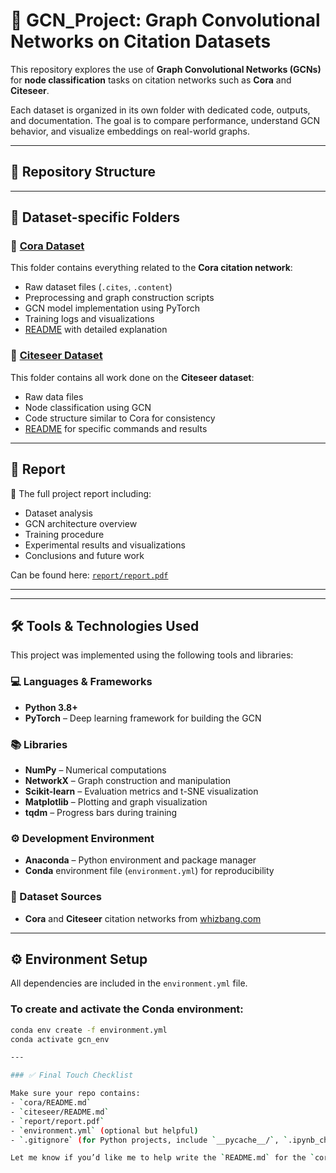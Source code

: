 # 📘 GCN_Project: Graph Convolutional Networks on Citation Datasets

This repository explores the use of **Graph Convolutional Networks (GCNs)** for **node classification** tasks on citation networks such as **Cora** and **Citeseer**.

Each dataset is organized in its own folder with dedicated code, outputs, and documentation. The goal is to compare performance, understand GCN behavior, and visualize embeddings on real-world graphs.

---

## 📂 Repository Structure


---

## 📁 Dataset-specific Folders

### 🔷 [Cora Dataset](./Cora%20Dataset)

This folder contains everything related to the **Cora citation network**:
- Raw dataset files (`.cites`, `.content`)
- Preprocessing and graph construction scripts
- GCN model implementation using PyTorch
- Training logs and visualizations
- [README](./Cora%20Dataset/README.md) with detailed explanation

### 🔶 [Citeseer Dataset](./Citeseer%20Dataset)

This folder contains all work done on the **Citeseer dataset**:
- Raw data files
- Node classification using GCN
- Code structure similar to Cora for consistency
- [README](./Citeseer%20Dataset/README.md) for specific commands and results

---

## 📑 Report

📄 The full project report including:
- Dataset analysis  
- GCN architecture overview  
- Training procedure  
- Experimental results and visualizations  
- Conclusions and future work  

Can be found here: [`report/report.pdf`](./Report.pdf)

---
---

## 🛠️ Tools & Technologies Used

This project was implemented using the following tools and libraries:

### 💻 Languages & Frameworks
- **Python 3.8+**
- **PyTorch** – Deep learning framework for building the GCN

### 📚 Libraries
- **NumPy** – Numerical computations
- **NetworkX** – Graph construction and manipulation
- **Scikit-learn** – Evaluation metrics and t-SNE visualization
- **Matplotlib** – Plotting and graph visualization
- **tqdm** – Progress bars during training

### ⚙️ Development Environment
- **Anaconda** – Python environment and package manager
- **Conda** environment file (`environment.yml`) for reproducibility

### 📁 Dataset Sources
- **Cora** and **Citeseer** citation networks from [whizbang.com](http://www.research.whizbang.com/data)

---

## ⚙️ Environment Setup

All dependencies are included in the `environment.yml` file.

### To create and activate the Conda environment:
```bash
conda env create -f environment.yml
conda activate gcn_env

---

### ✅ Final Touch Checklist

Make sure your repo contains:
- `cora/README.md`
- `citeseer/README.md`
- `report/report.pdf`
- `environment.yml` (optional but helpful)
- `.gitignore` (for Python projects, include `__pycache__/`, `.ipynb_checkpoints/`, etc.)

Let me know if you’d like me to help write the `README.md` for the `cora/` or `citeseer/` folders too!
